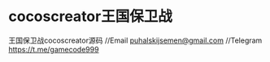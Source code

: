 # cocoscreator王国保卫战
 王国保卫战cocoscreator源码
//Email puhalskijsemen@gmail.com
//Telegram https://t.me/gamecode999